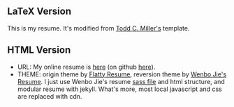 ## LaTeX Version

This is my resume. It's modified from [Todd C. Miller's](http://www.sudo.ws/todd/resume.html) template.

## HTML Version

- URL: My online resume is [here][online-resume] (on github [here][github-online-resume]). 
- THEME: origin theme by [Flatty Resume][Flatty Resume], reversion theme by [Wenbo Jie's Resume][Wenbo Jie's Resume]. I just use Wenbo Jie's resume [sass file][Wenbo Jie's Resume Sass] and html structure, and modular resume with jekyll. What's more, most local javascript and css are replaced with cdn.

[github-online-resume]: https://github.com/HereChen/herechen.github.io/tree/master/resume
[online-resume]: http://herechen.github.io/resume/
[Wenbo Jie's Resume]: http://pinkyjie.com/resume
[Wenbo Jie's Resume Sass]: https://github.com/PinkyJie/resume/blob/master/app/styles/main.scss
[Flatty Resume]: http://amindiary.com/demo/flatty-cv/
